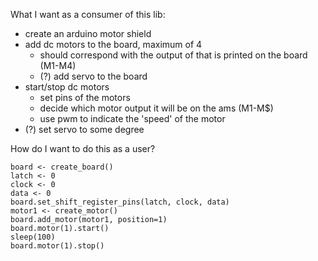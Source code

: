 What I want as a consumer of this lib:

- create an arduino motor shield
- add dc motors to the board, maximum of 4
    - should correspond with the output of that is printed on the board (M1-M4)
    - (?) add servo to the board
- start/stop dc motors
    - set pins of the motors
    - decide which motor output it will be on the ams (M1-M$)
    - use pwm to indicate the 'speed' of the motor
- (?) set servo to some degree


How do I want to do this as a user?

```
board <- create_board()
latch <- 0
clock <- 0
data <- 0
board.set_shift_register_pins(latch, clock, data)
motor1 <- create_motor()
board.add_motor(motor1, position=1)
board.motor(1).start()
sleep(100)
board.motor(1).stop()
```
